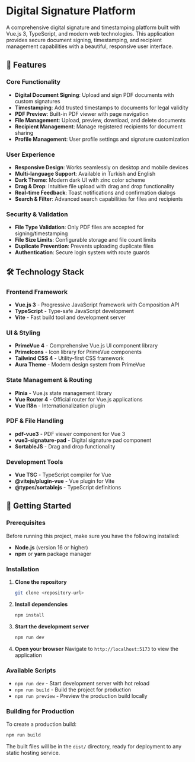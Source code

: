 # Digital Signature Platform

A comprehensive digital signature and timestamping platform built with Vue.js 3, TypeScript, and modern web technologies. This application provides secure document signing, timestamping, and recipient management capabilities with a beautiful, responsive user interface.

## 🚀 Features

### Core Functionality
- **Digital Document Signing**: Upload and sign PDF documents with custom signatures
- **Timestamping**: Add trusted timestamps to documents for legal validity
- **PDF Preview**: Built-in PDF viewer with page navigation
- **File Management**: Upload, preview, download, and delete documents
- **Recipient Management**: Manage registered recipients for document sharing
- **Profile Management**: User profile settings and signature customization

### User Experience
- **Responsive Design**: Works seamlessly on desktop and mobile devices
- **Multi-language Support**: Available in Turkish and English
- **Dark Theme**: Modern dark UI with zinc color scheme
- **Drag & Drop**: Intuitive file upload with drag and drop functionality
- **Real-time Feedback**: Toast notifications and confirmation dialogs
- **Search & Filter**: Advanced search capabilities for files and recipients

### Security & Validation
- **File Type Validation**: Only PDF files are accepted for signing/timestamping
- **File Size Limits**: Configurable storage and file count limits
- **Duplicate Prevention**: Prevents uploading duplicate files
- **Authentication**: Secure login system with route guards

## 🛠️ Technology Stack

### Frontend Framework
- **Vue.js 3** - Progressive JavaScript framework with Composition API
- **TypeScript** - Type-safe JavaScript development
- **Vite** - Fast build tool and development server

### UI & Styling
- **PrimeVue 4** - Comprehensive Vue.js UI component library
- **PrimeIcons** - Icon library for PrimeVue components
- **Tailwind CSS 4** - Utility-first CSS framework
- **Aura Theme** - Modern design system from PrimeVue

### State Management & Routing
- **Pinia** - Vue.js state management library
- **Vue Router 4** - Official router for Vue.js applications
- **Vue I18n** - Internationalization plugin

### PDF & File Handling
- **pdf-vue3** - PDF viewer component for Vue 3
- **vue3-signature-pad** - Digital signature pad component
- **SortableJS** - Drag and drop functionality

### Development Tools
- **Vue TSC** - TypeScript compiler for Vue
- **@vitejs/plugin-vue** - Vue plugin for Vite
- **@types/sortablejs** - TypeScript definitions

## 🚀 Getting Started

### Prerequisites

Before running this project, make sure you have the following installed:

- **Node.js** (version 16 or higher)
- **npm** or **yarn** package manager

### Installation

1. **Clone the repository**
   ```bash
   git clone <repository-url>
   ```

2. **Install dependencies**
   ```bash
   npm install
   ```

3. **Start the development server**
   ```bash
   npm run dev
   ```

4. **Open your browser**
   Navigate to `http://localhost:5173` to view the application

### Available Scripts

- `npm run dev` - Start development server with hot reload
- `npm run build` - Build the project for production
- `npm run preview` - Preview the production build locally

### Building for Production

To create a production build:

```bash
npm run build
```

The built files will be in the `dist/` directory, ready for deployment to any static hosting service.